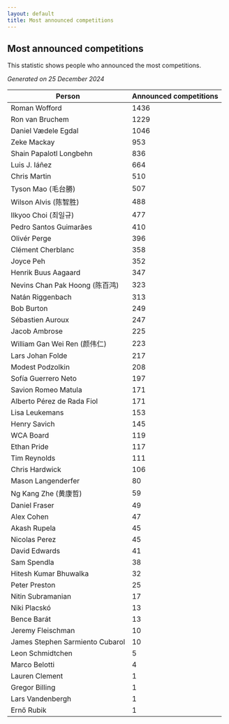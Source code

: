 ```yaml
---
layout: default
title: Most announced competitions
---
```

## Most announced competitions
This statistic shows people who announced the most competitions.

*Generated on 25 December 2024*

| Person | Announced competitions |
| --- | --- |
| Roman Wofford | 1436 |
| Ron van Bruchem | 1229 |
| Daniel Vædele Egdal | 1046 |
| Zeke Mackay | 953 |
| Shain Papalotl Longbehn | 836 |
| Luis J. Iáñez | 664 |
| Chris Martin | 510 |
| Tyson Mao (毛台勝) | 507 |
| Wilson Alvis (陈智胜) | 488 |
| Ilkyoo Choi (최일규) | 477 |
| Pedro Santos Guimarães | 410 |
| Olivér Perge | 396 |
| Clément Cherblanc | 358 |
| Joyce Peh | 352 |
| Henrik Buus Aagaard | 347 |
| Nevins Chan Pak Hoong (陈百鸿) | 323 |
| Natán Riggenbach | 313 |
| Bob Burton | 249 |
| Sébastien Auroux | 247 |
| Jacob Ambrose | 225 |
| William Gan Wei Ren (颜伟仁) | 223 |
| Lars Johan Folde | 217 |
| Modest Podzolkin | 208 |
| Sofía Guerrero Neto | 197 |
| Savion Romeo Matula | 171 |
| Alberto Pérez de Rada Fiol | 171 |
| Lisa Leukemans | 153 |
| Henry Savich | 145 |
| WCA Board | 119 |
| Ethan Pride | 117 |
| Tim Reynolds | 111 |
| Chris Hardwick | 106 |
| Mason Langenderfer | 80 |
| Ng Kang Zhe (黄康哲) | 59 |
| Daniel Fraser | 49 |
| Alex Cohen | 47 |
| Akash Rupela | 45 |
| Nicolas Perez | 45 |
| David Edwards | 41 |
| Sam Spendla | 38 |
| Hitesh Kumar Bhuwalka | 32 |
| Peter Preston | 25 |
| Nitin Subramanian | 17 |
| Niki Placskó | 13 |
| Bence Barát | 13 |
| Jeremy Fleischman | 10 |
| James Stephen Sarmiento Cubarol | 10 |
| Leon Schmidtchen | 5 |
| Marco Belotti | 4 |
| Lauren Clement | 1 |
| Gregor Billing | 1 |
| Lars Vandenbergh | 1 |
| Ernő Rubik | 1 |
